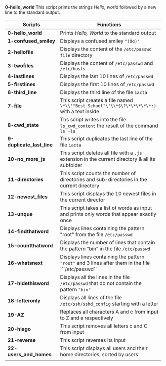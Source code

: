 **0-hello_world**
This script prints the strings _Hello, world_ followed by a new line to the standard output.

|**Scripts**                  |**Functions**                                                                                       | 
|-----------------------------|----------------------------------------------------------------------------------------------------|   
|**0-hello_world**            |Prints *Hello, World* to the standard output                                                        |  
|**1-confused_smiley**        |Displays a confused smiley ```"(Ôo)'```                                                             |
|**2-hellofile**              |Displays the content of the ```/etc/passwd file``` directory                                        |
|**3-twofiles**               |Displays the content of ```/etc/passwd``` and ```/etc/hosts```                                      |
|**4-lastlines**              |Displays the last 10 lines of ```/etc/passwd```                                                     |
|**5-firstlines**             |Displays the first 10 lines of ```/etc/passwd```                                                    |
|**6-third_line**             |Displays the third line of the file ```iacta```                                                     |
|**7-file**                   |This script creates a file named ```\*\\'"Best School"\'\\*$\?\*\*\*\*\*:)``` with a text inside    |
|**8-cwd_state**              |Ths script writes into the file ```ls_cwd_content``` the result of the command ```ls -la```         |
|**9-duplicate_last_line**    |This script duplicates the last line of the file ```iacta```                                        |
|**10-no_more_js**            |This script deletes all file with a ```.js``` extension in the current directory & all its subfolder|
|**11-directories**           |This script counts the number of directories and sub-directories in the current directory           |
|**12-newest_files**          |This script displays the 10 newest files in the current director                                    |
|**13-unque**                 |This script takes a list of words as input and prints only words that appear exactly once           |
|**14-findthatword**          |Displays lines containing the pattern "root" from the file ```/etc/passwd```                        |
|**15-countthatword**         |Displays the number of lines that contain the pattern “bin” in the file ```/etc/passwd```           |
|**16-whatsnext**             |Displays lines containing the pattern ```"root"``` and 3 lines after them in the file ```/etc/passwd``|
|**17-hidethisword**          |Displays all the lines in the file ```/etc/passwd``` that do not contain the pattern ```"bin"```      |
|**18-letteronly**            |Displays all lines of the file ```/etc/ssh/sshd_config``` starting with a letter                      |
|**19-AZ**                    |Replaces all characters A and c from input to Z and e respectively                                    |
|**20-hiago**                 |This script removes all letters c and C from input                                                    |
|**21-reverse**               |This script reverses its input                                                                        |
|**22-users_and_homes**       |This script displays all users and their home directories, sorted by users                            |
|                             |                                                                                                      |
 
